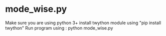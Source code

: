 mode_wise.py
==============
Make sure you are using python 3+
install twython module using "pip install twython"
Run program using : python mode_wise.py 
